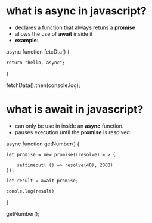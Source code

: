 # what is async in javascript?
- declares a function that always retuns a **promise**
- allows the use of **await** inside it
- **example**:

async function fetcDta() {

    return "hello, async";

}

fetchData().then(console.log);


# what is await in javascript?
- can only be use in inside an **async** function.
- pauses execution until the **promise** is resolved.

async function getNumber() {

    let promise = new promise((resolve) = > {

        settimeout( () => resolve(40), 2000)
    });

    let result = await promise;

    conole.log(result)
}

getNumber();